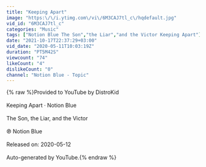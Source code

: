 ```yaml
---
title: "Keeping Apart"
image: "https:\/\/i.ytimg.com\/vi\/6M3CAJ7tl_c\/hqdefault.jpg"
vid_id: "6M3CAJ7tl_c"
categories: "Music"
tags: ["Notion Blue The Son","the Liar","and the Victor Keeping Apart"]
date: "2021-10-17T22:37:29+03:00"
vid_date: "2020-05-11T10:03:19Z"
duration: "PT5M42S"
viewcount: "74"
likeCount: "4"
dislikeCount: "0"
channel: "Notion Blue - Topic"
---
```

{% raw %}Provided to YouTube by DistroKid<br /><br />Keeping Apart · Notion Blue<br /><br />The Son, the Liar, and the Victor<br /><br />℗ Notion Blue<br /><br />Released on: 2020-05-12<br /><br />Auto-generated by YouTube.{% endraw %}
